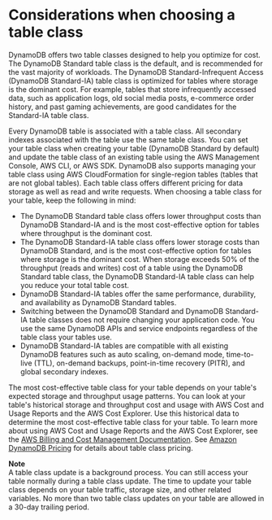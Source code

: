 # Considerations when choosing a table class<a name="WorkingWithTables.tableclasses"></a>

DynamoDB offers two table classes designed to help you optimize for cost\. The DynamoDB Standard table class is the default, and is recommended for the vast majority of workloads\. The DynamoDB Standard\-Infrequent Access \(DynamoDB Standard\-IA\) table class is optimized for tables where storage is the dominant cost\. For example, tables that store infrequently accessed data, such as application logs, old social media posts, e\-commerce order history, and past gaming achievements, are good candidates for the Standard\-IA table class\.

Every DynamoDB table is associated with a table class\. All secondary indexes associated with the table use the same table class\. You can set your table class when creating your table \(DynamoDB Standard by default\) and update the table class of an existing table using the AWS Management Console, AWS CLI, or AWS SDK\. DynamoDB also supports managing your table class using AWS CloudFormation for single\-region tables \(tables that are not global tables\)\. Each table class offers different pricing for data storage as well as read and write requests\. When choosing a table class for your table, keep the following in mind:
+ The DynamoDB Standard table class offers lower throughput costs than DynamoDB Standard\-IA and is the most cost\-effective option for tables where throughput is the dominant cost\. 
+ The DynamoDB Standard\-IA table class offers lower storage costs than DynamoDB Standard, and is the most cost\-effective option for tables where storage is the dominant cost\. When storage exceeds 50% of the throughput \(reads and writes\) cost of a table using the DynamoDB Standard table class, the DynamoDB Standard\-IA table class can help you reduce your total table cost\. 
+ DynamoDB Standard\-IA tables offer the same performance, durability, and availability as DynamoDB Standard tables\. 
+ Switching between the DynamoDB Standard and DynamoDB Standard\-IA table classes does not require changing your application code\. You use the same DynamoDB APIs and service endpoints regardless of the table class your tables use\. 
+ DynamoDB Standard\-IA tables are compatible with all existing DynamoDB features such as auto scaling, on\-demand mode, time\-to\-live \(TTL\), on\-demand backups, point\-in\-time recovery \(PITR\), and global secondary indexes\.

The most cost\-effective table class for your table depends on your table's expected storage and throughput usage patterns\. You can look at your table's historical storage and throughput cost and usage with AWS Cost and Usage Reports and the AWS Cost Explorer\. Use this historical data to determine the most cost\-effective table class for your table\. To learn more about using AWS Cost and Usage Reports and the AWS Cost Explorer, see the [AWS Billing and Cost Management Documentation](https://docs.aws.amazon.com/account-billing/index.html)\. See [Amazon DynamoDB Pricing](https://aws.amazon.com/dynamodb/pricing/on-demand/) for details about table class pricing\.

**Note**  
A table class update is a background process\. You can still access your table normally during a table class update\. The time to update your table class depends on your table traffic, storage size, and other related variables\. No more than two table class updates on your table are allowed in a 30\-day trailing period\.